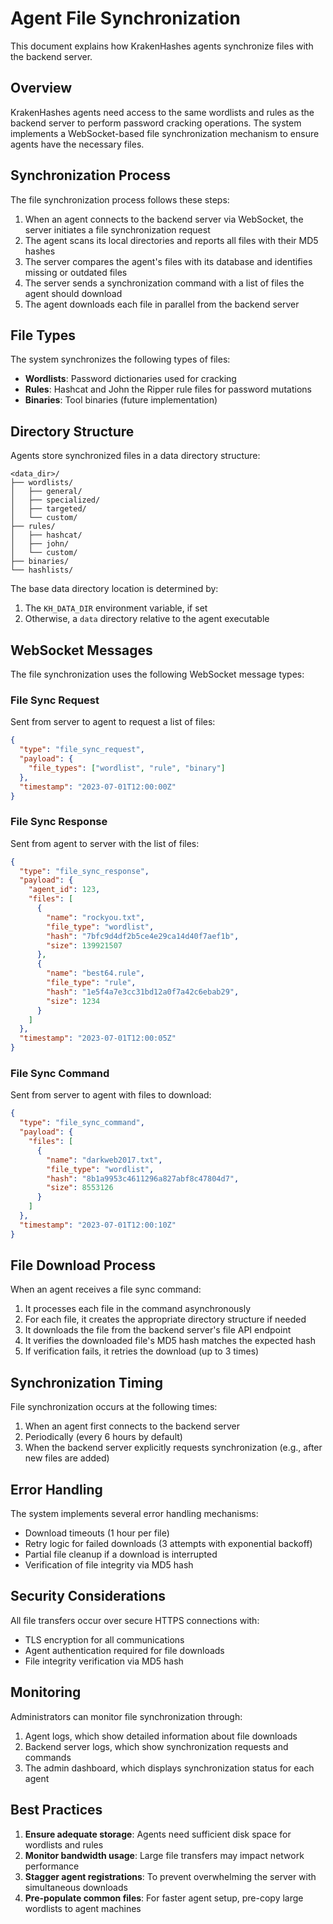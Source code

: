 # Agent File Synchronization

This document explains how KrakenHashes agents synchronize files with the backend server.

## Overview

KrakenHashes agents need access to the same wordlists and rules as the backend server to perform password cracking operations. The system implements a WebSocket-based file synchronization mechanism to ensure agents have the necessary files.

## Synchronization Process

The file synchronization process follows these steps:

1. When an agent connects to the backend server via WebSocket, the server initiates a file synchronization request
2. The agent scans its local directories and reports all files with their MD5 hashes
3. The server compares the agent's files with its database and identifies missing or outdated files
4. The server sends a synchronization command with a list of files the agent should download
5. The agent downloads each file in parallel from the backend server

## File Types

The system synchronizes the following types of files:

- **Wordlists**: Password dictionaries used for cracking
- **Rules**: Hashcat and John the Ripper rule files for password mutations
- **Binaries**: Tool binaries (future implementation)

## Directory Structure

Agents store synchronized files in a data directory structure:

```
<data_dir>/
├── wordlists/
│   ├── general/
│   ├── specialized/
│   ├── targeted/
│   └── custom/
├── rules/
│   ├── hashcat/
│   ├── john/
│   └── custom/
├── binaries/
└── hashlists/
```

The base data directory location is determined by:

1. The `KH_DATA_DIR` environment variable, if set
2. Otherwise, a `data` directory relative to the agent executable

## WebSocket Messages

The file synchronization uses the following WebSocket message types:

### File Sync Request

Sent from server to agent to request a list of files:

```json
{
  "type": "file_sync_request",
  "payload": {
    "file_types": ["wordlist", "rule", "binary"]
  },
  "timestamp": "2023-07-01T12:00:00Z"
}
```

### File Sync Response

Sent from agent to server with the list of files:

```json
{
  "type": "file_sync_response",
  "payload": {
    "agent_id": 123,
    "files": [
      {
        "name": "rockyou.txt",
        "file_type": "wordlist",
        "hash": "7bfc9d4df2b5ce4e29ca14d40f7aef1b",
        "size": 139921507
      },
      {
        "name": "best64.rule",
        "file_type": "rule",
        "hash": "1e5f4a7e3cc31bd12a0f7a42c6ebab29",
        "size": 1234
      }
    ]
  },
  "timestamp": "2023-07-01T12:00:05Z"
}
```

### File Sync Command

Sent from server to agent with files to download:

```json
{
  "type": "file_sync_command",
  "payload": {
    "files": [
      {
        "name": "darkweb2017.txt",
        "file_type": "wordlist",
        "hash": "8b1a9953c4611296a827abf8c47804d7",
        "size": 8553126
      }
    ]
  },
  "timestamp": "2023-07-01T12:00:10Z"
}
```

## File Download Process

When an agent receives a file sync command:

1. It processes each file in the command asynchronously
2. For each file, it creates the appropriate directory structure if needed
3. It downloads the file from the backend server's file API endpoint
4. It verifies the downloaded file's MD5 hash matches the expected hash
5. If verification fails, it retries the download (up to 3 times)

## Synchronization Timing

File synchronization occurs at the following times:

1. When an agent first connects to the backend server
2. Periodically (every 6 hours by default)
3. When the backend server explicitly requests synchronization (e.g., after new files are added)

## Error Handling

The system implements several error handling mechanisms:

- Download timeouts (1 hour per file)
- Retry logic for failed downloads (3 attempts with exponential backoff)
- Partial file cleanup if a download is interrupted
- Verification of file integrity via MD5 hash

## Security Considerations

All file transfers occur over secure HTTPS connections with:

- TLS encryption for all communications
- Agent authentication required for file downloads
- File integrity verification via MD5 hash

## Monitoring

Administrators can monitor file synchronization through:

1. Agent logs, which show detailed information about file downloads
2. Backend server logs, which show synchronization requests and commands
3. The admin dashboard, which displays synchronization status for each agent

## Best Practices

1. **Ensure adequate storage**: Agents need sufficient disk space for wordlists and rules
2. **Monitor bandwidth usage**: Large file transfers may impact network performance
3. **Stagger agent registrations**: To prevent overwhelming the server with simultaneous downloads
4. **Pre-populate common files**: For faster agent setup, pre-copy large wordlists to agent machines 